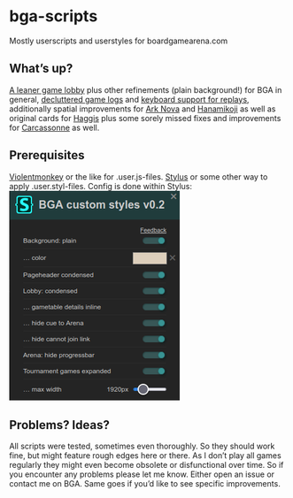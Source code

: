 # bga-scripts
Mostly userscripts and userstyles for boardgamearena.com

## What’s up?
<a href="custom-styles.user.styl">A leaner game lobby</a> plus other refinements (plain background!) for BGA in general, <a href="game-logs-decluttered.user.styl">decluttered game logs</a> and <a href="replay-with-keys.user.js">keyboard support for replays</a>, additionally spatial improvements for <a href="/arknova">Ark Nova</a> and <a href="/hanamikoji">Hanamikoji</a> as well as original cards for <a href="/haggis">Haggis</a> plus some sorely missed fixes and improvements for <a href="/Carcassonne">Carcassonne</a> as well.

## Prerequisites
<a href="https://violentmonkey.github.io/">Violentmonkey</a> or the like for .user.js-files. 
<a href="https://github.com/openstyles/stylus#readme">Stylus</a> or some other way to apply .user.styl-files. Config is done within Stylus:
![screenshot-stylus.png](/img/screenshot-stylus.png?raw=true)

## Problems? Ideas?
All scripts were tested, sometimes even thoroughly. So they should work fine, but might feature rough edges here or there. As I don’t play all games regularly they might even become obsolete or disfunctional over time. So if you encounter any problems please let me know. Either open an issue or contact me on BGA. Same goes if you’d like to see specific improvements.
